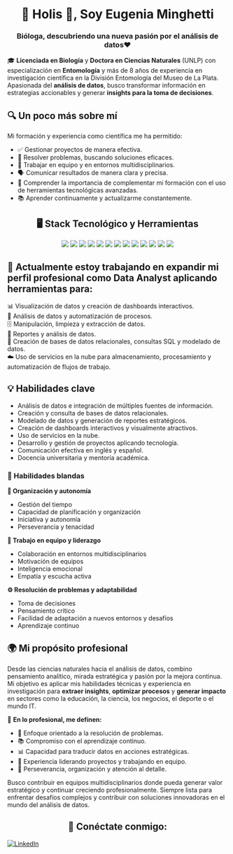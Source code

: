 <h1 align="center">👋 Holis 👋, Soy Eugenia Minghetti</h1>
<h3 align="center">Bióloga, descubriendo una nueva pasión por el análisis de datos❤️</h3>

🎓 **Licenciada en Biología** y **Doctora en Ciencias Naturales** (UNLP) con especialización en **Entomología** y más de 8 años de experiencia en investigación científica en la División Entomología del Museo de La Plata. Apasionada del **análisis de datos**, busco transformar información en estrategias accionables y generar **insights para la toma de decisiones**.  

## 🔍 Un poco más sobre mí

Mi formación y experiencia como científica me ha permitido:

- ✅ Gestionar proyectos de manera efectiva.  
- 🧠 Resolver problemas, buscando soluciones eficaces.  
- 🤝 Trabajar en equipo y en entornos multidisciplinarios.  
- 🗣️ Comunicar resultados de manera clara y precisa.  
- 🧰 Comprender la importancia de complementar mi formación con el uso de herramientas tecnológicas avanzadas.  
- 📚 Aprender continuamente y actualizarme constantemente.  

## <h2 align="center"> 🖥️ Stack Tecnológico y Herramientas </h2>
<p align="center">
  <img src="https://img.shields.io/badge/Python-3776AB?style=for-the-badge&logo=python&logoColor=white" />
  <img src="https://img.shields.io/badge/SQL%20Server-CC2927?style=for-the-badge&logo=microsoftsqlserver&logoColor=white" />
  <img src="https://img.shields.io/badge/Power%20BI-F2C811?style=for-the-badge&logo=powerbi&logoColor=black" />
  <img src="https://img.shields.io/badge/Google%20Sheets-34A853?style=for-the-badge&logo=googlesheets&logoColor=white" />
  <img src="https://img.shields.io/badge/VS%20Code-007ACC?style=for-the-badge&logo=visualstudiocode&logoColor=white" />
  <img src="https://img.shields.io/badge/Adobe%20Illustrator-FF9A00?style=for-the-badge&logo=adobeillustrator&logoColor=white" />
  <img src="https://img.shields.io/badge/Adobe%20Photoshop-31A8FF?style=for-the-badge&logo=adobephotoshop&logoColor=white" />
  <img src="https://img.shields.io/badge/CorelDRAW-009F00?style=for-the-badge&logo=coreldraw&logoColor=white" />
  <img src="https://img.shields.io/badge/Notion-000000?style=for-the-badge&logo=notion&logoColor=white" />
  <img src="https://img.shields.io/badge/Slack-4A154B?style=for-the-badge&logo=slack&logoColor=white" />
  <img src="https://img.shields.io/badge/Discord-5865F2?style=for-the-badge&logo=discord&logoColor=white" />
  <img src="https://img.shields.io/badge/Google%20Cloud%20Platform-4285F4?style=for-the-badge&logo=googlecloud&logoColor=white" />
  <img src="https://img.shields.io/badge/QGIS-589632?style=for-the-badge&logo=qgis&logoColor=white" />
</p>

## 🔭 Actualmente estoy trabajando en expandir mi perfil profesional como Data Analyst aplicando herramientas para:
📊 Visualización de datos y creación de dashboards interactivos.  
🐍 Análisis de datos y automatización de procesos.  
🗄️ Manipulación, limpieza y extracción de datos.  
📑 Reportes y análisis de datos.  
🧩 Creación de bases de datos relacionales, consultas SQL y modelado de datos.  
☁️ Uso de servicios en la nube para almacenamiento, procesamiento y automatización de flujos de trabajo.

## 💡 Habilidades clave  
- Análisis de datos e integración de múltiples fuentes de información.  
- Creación y consulta de bases de datos relacionales.  
- Modelado de datos y generación de reportes estratégicos.  
- Creación de dashboards interactivos y visualmente atractivos.  
- Uso de servicios en la nube.  
- Desarrollo y gestión de proyectos aplicando tecnología.  
- Comunicación efectiva en inglés y español.  
- Docencia universitaria y mentoría académica.  

### 🧠 Habilidades blandas

**🧭 Organización y autonomía**  
- Gestión del tiempo  
- Capacidad de planificación y organización  
- Iniciativa y autonomía  
- Perseverancia y tenacidad  

**🧩 Trabajo en equipo y liderazgo**  
- Colaboración en entornos multidisciplinarios  
- Motivación de equipos  
- Inteligencia emocional  
- Empatía y escucha activa  

**⚙️ Resolución de problemas y adaptabilidad**  
- Toma de decisiones  
- Pensamiento crítico  
- Facilidad de adaptación a nuevos entornos y desafíos  
- Aprendizaje continuo 

## 🌍 Mi propósito profesional  

Desde las ciencias naturales hacia el análisis de datos, combino pensamiento analítico, mirada estratégica y pasión por la mejora continua. Mi objetivo es aplicar mis habilidades técnicas y experiencia en investigación para **extraer insights**, **optimizar procesos** y **generar impacto** en sectores como la educación, la ciencia, los negocios, el deporte o el mundo IT.  

📌 **En lo profesional, me definen:**
- 🧠 Enfoque orientado a la resolución de problemas.  
- 📚 Compromiso con el aprendizaje continuo.  
- 📊 Capacidad para traducir datos en acciones estratégicas.  
- 🤝 Experiencia liderando proyectos y trabajando en equipo.  
- 🧾 Perseverancia, organización y atención al detalle. 

Busco contribuir en equipos multidisciplinarios donde pueda generar valor estratégico y continuar creciendo profesionalmente. Siempre lista para enfrentar desafíos complejos y contribuir con soluciones innovadoras en el mundo del análisis de datos.

<h2 align="center"> 🔗 Conéctate conmigo: </h2>
<p align="left">
  <a href="https://www.linkedin.com/in/eugenia-minghetti-017271280/" target="_blank">
    <img src="https://img.shields.io/badge/LinkedIn-0A66C2?style=flat&logo=linkedin&logoColor=white" alt="LinkedIn" />
  </a>
</p>
